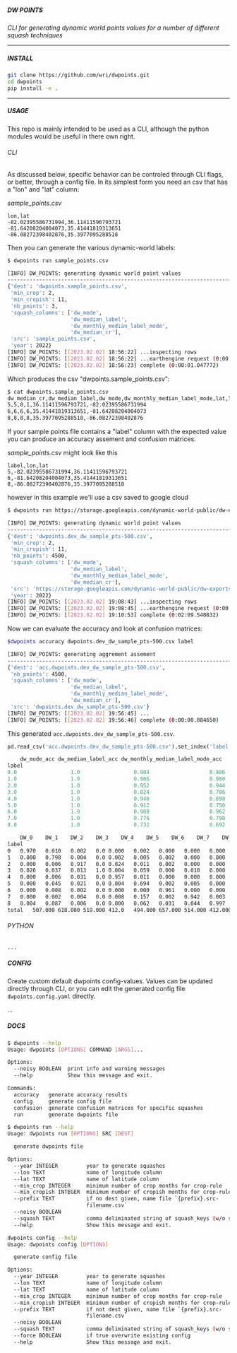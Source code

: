 ##### DW POINTS

_CLI for generating dynamic world points values for a number of different squash techniques_

---

##### INSTALL

```bash
git clone https://github.com/wri/dwpoints.git
cd dwpoints
pip install -e .
```

---

##### USAGE

This repo is mainly intended to be used as a CLI, although the python modules would be useful in there own right.

###### CLI

As discussed below, specific behavior can be controled through CLI flags, or better, through a config file. In its simplest form you need an csv that has a "lon" and "lat" column:

_sample_points.csv_
```text
lon,lat
-82.02395586731994,36.11411596793721
-81.64208204004073,35.41441819313651
-86.08272398402876,35.3977095288518
```

Then you can generate the various dynamic-world labels:

```bash
$ dwpoints run sample_points.csv

[INFO] DW_POINTS: generating dynamic world point values
---------------------------------------------------------------------------------------
{'dest': 'dwpoints.sample_points.csv',
 'min_crop': 2,
 'min_cropish': 11,
 'nb_points': 3,
 'squash_columns': ['dw_mode',
                    'dw_median_label',
                    'dw_monthly_median_label_mode',
                    'dw_median_cr'],
 'src': 'sample_points.csv',
 'year': 2022}
[INFO] DW_POINTS: [[2023.02.02] 18:56:22] ...inspecting rows
[INFO] DW_POINTS: [[2023.02.02] 18:56:22] ...earthengine request (0:00:00.002666)
[INFO] DW_POINTS: [[2023.02.02] 18:56:23] complete (0:00:01.047772)
```

Which produces the csv "dwpoints.sample_points.csv":

```bash
$ cat dwpoints.sample_points.csv
dw_median_cr,dw_median_label,dw_mode,dw_monthly_median_label_mode,lat,lon
5,5,8,1,36.11411596793721,-82.02395586731994
6,6,6,6,35.41441819313651,-81.64208204004073
8,8,8,8,35.3977095288518,-86.08272398402876
```

If your sample points file contains a "label" column with the expected value you can produce an accuracy assement and confusion matrices.

_sample_points.csv_ might look like this

```text
label,lon,lat
5,-82.02395586731994,36.11411596793721
6,-81.64208204004073,35.41441819313651
8,-86.08272398402876,35.3977095288518
```

however in this example we'll use a csv saved to google cloud

```bash
$ dwpoints run https://storage.googleapis.com/dynamic-world-public/dw-exports/point_data/dev_dw_sample_pts-500.csv

[INFO] DW_POINTS: generating dynamic world point values
----------------------------------------------------------------------------------------------------
{'dest': 'dwpoints.dev_dw_sample_pts-500.csv',
 'min_crop': 2,
 'min_cropish': 11,
 'nb_points': 4500,
 'squash_columns': ['dw_mode',
                    'dw_median_label',
                    'dw_monthly_median_label_mode',
                    'dw_median_cr'],
 'src': 'https://storage.googleapis.com/dynamic-world-public/dw-exports/point_data/dev_dw_sample_pts-500.csv',
 'year': 2022}
[INFO] DW_POINTS: [[2023.02.02] 19:08:43] ...inspecting rows
[INFO] DW_POINTS: [[2023.02.02] 19:08:45] ...earthengine request (0:00:01.467955)
[INFO] DW_POINTS: [[2023.02.02] 19:10:53] complete (0:02:09.540832)
```

Now we can evaluate the accuracy and look at confusion matrices:

```bash
$dwpoints accuracy dwpoints.dev_dw_sample_pts-500.csv label      

[INFO] DW_POINTS: generating aggrement assement
----------------------------------------------------------------------------------------------------
{'dest': 'acc.dwpoints.dev_dw_sample_pts-500.csv',
 'nb_points': 4500,
 'squash_columns': ['dw_mode',
                    'dw_median_label',
                    'dw_monthly_median_label_mode',
                    'dw_median_cr'],
 'src': 'dwpoints.dev_dw_sample_pts-500.csv'}
[INFO] DW_POINTS: [[2023.02.02] 19:56:45] ...
[INFO] DW_POINTS: [[2023.02.02] 19:56:46] complete (0:00:00.084650)
```

This generated `acc.dwpoints.dev_dw_sample_pts-500.csv`.  

```python
pd.read_csv('acc.dwpoints.dev_dw_sample_pts-500.csv').set_index('label')

	dw_mode_acc	dw_median_label_acc	dw_monthly_median_label_mode_acc	dw_median_cr_acc	dw_mode_count	dw_median_label_count	dw_monthly_median_label_mode_count	dw_median_cr_count	total
label									
0.0					1.0					0.984					0.986					0.984					500					492					493					492					500
1.0					1.0					0.986					0.988					0.986					500					493					494					493					500
2.0					1.0					0.952					0.944					0.952					500					476					472					476					500
3.0					1.0					0.824					0.786					0.824					500					412					393					412					500
4.0					1.0					0.946					0.898					0.946					500					473					449					473					500
5.0					1.0					0.912					0.750					0.912					500					456					375					456					500
6.0					1.0					0.988					0.962					0.988					500					494					481					494					500
7.0					1.0					0.776					0.798					0.776					500					388					399					388					500
8.0					1.0					0.732					0.692					0.732					500					366					346					366					500

```





```bash
	DW_0	DW_1	DW_2	DW_3	DW_4	DW_5	DW_6	DW_7	DW_8	total
label										
0	0.970	0.010	0.002	0.0	0.000	0.002	0.000	0.000	0.000	500
1	0.000	0.798	0.004	0.0	0.002	0.005	0.002	0.000	0.000	500
2	0.000	0.006	0.917	0.0	0.024	0.011	0.002	0.000	0.000	500
3	0.026	0.037	0.013	1.0	0.004	0.059	0.000	0.010	0.000	500
4	0.000	0.006	0.031	0.0	0.957	0.011	0.000	0.000	0.000	500
5	0.000	0.045	0.021	0.0	0.004	0.694	0.002	0.005	0.000	500
6	0.000	0.008	0.002	0.0	0.000	0.000	0.961	0.000	0.000	500
7	0.000	0.002	0.004	0.0	0.008	0.157	0.002	0.942	0.003	500
8	0.004	0.087	0.006	0.0	0.000	0.062	0.031	0.044	0.997	500
total	507.000	618.000	519.000	412.0	494.000	657.000	514.000	412.000	367.000	4500
```

###### PYTHON

```python
...
```

##### CONFIG

Create custom default dwpoints config-values. Values can be updated directly through CLI, or you can edit the generated config file `dwpoints.config.yaml` directly.

...

##### DOCS

```bash
$ dwpoints --help
Usage: dwpoints [OPTIONS] COMMAND [ARGS]...

Options:
  --noisy BOOLEAN  print info and warning messages
  --help           Show this message and exit.

Commands:
  accuracy   generate accuracy results
  config     generate config file
  confusion  generate confusion matrices for specific squashes
  run        generate dwpoints file

```


```bash
$ dwpoints run --help
Usage: dwpoints run [OPTIONS] SRC [DEST]

  generate dwpoints file

Options:
  --year INTEGER         year to generate squashes
  --lon TEXT             name of longitude column
  --lat TEXT             name of latitude column
  --min_crop INTEGER     minimum number of crop months for crop-rule
  --min_cropish INTEGER  minimum number of cropish months for crop-rule
  --prefix TEXT          if no dest given, name file `{prefix}.src-
                         filename.csv`
  --noisy BOOLEAN
  --squash TEXT          comma deliminated string of squash_keys (w/o spaces)
  --help                 Show this message and exit.


```

```bash
dwpoints config --help
Usage: dwpoints config [OPTIONS]

  generate config file

Options:
  --year INTEGER         year to generate squashes
  --lon TEXT             name of longitude column
  --lat TEXT             name of latitude column
  --min_crop INTEGER     minimum number of crop months for crop-rule
  --min_cropish INTEGER  minimum number of cropish months for crop-rule
  --prefix TEXT          if not dest given, name file `{prefix}.src-
                         filename.csv`
  --noisy BOOLEAN
  --squash TEXT          comma deliminated string of squash_keys (w/o spaces)
  --force BOOLEAN        if true overwrite existing config
  --help                 Show this message and exit.
  ```




